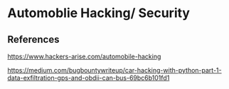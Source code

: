 # Automoblie Hacking/ Security

## References
https://www.hackers-arise.com/automobile-hacking

https://medium.com/bugbountywriteup/car-hacking-with-python-part-1-data-exfiltration-gps-and-obdii-can-bus-69bc6b101fd1
